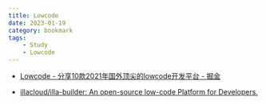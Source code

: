 ```yaml
---
title: Lowcode
date: 2023-01-19
category: bookmark
tags:
    - Study
    - Lowcode
---
```


- [Lowcode - 分享10款2021年国外顶尖的lowcode开发平台 - 掘金](https://juejin.cn/post/6966242039318970399)

- [illacloud/illa-builder: An open-source low-code Platform for Developers.](https://github.com/illacloud/illa-builder)
